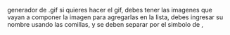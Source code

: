 generador de .gif
si quieres hacer el gif, debes tener las imagenes que vayan a componer la imagen
para agregarlas en la lista, debes ingresar su nombre usando las comillas, y se deben separar por el simbolo de , 

